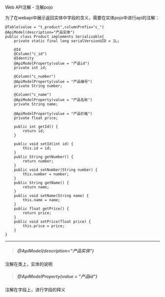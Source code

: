 Web API注解 - 注解pojo

为了在webapi中展示返回实体中字段的含义，需要在实体pojo中进行api的注解：

```
@Table(value = "t_product",columnPrefix="c_")
@ApiModel(description="产品实体")
public class Product implements Serializable{
    private static final long serialVersionUID = 1L;

    @Id
    @Column("c_id")
    @Identity
    @ApiModelProperty(value = "产品id")
    private int id;

    @Column("c_number")
    @ApiModelProperty(value = "产品编号")
    private String number;

    @Column("c_name")
    @ApiModelProperty(value = "产品名称")
    private String name;

    @ApiModelProperty(value = "产品价格")
    private float price;

    public int getId() {
        return id;
    }

    public void setId(int id) {
        this.id = id;
    }
    public String getNumber() {
        return number;
    }
    public void setNumber(String number) {
        this.number = number;
    }
    public String getName() {
        return name;
    }
    public void setName(String name) {
        this.name = name;
    }
    public float getPrice() {
        return price;
    }
    public void setPrice(float price) {
        this.price = price;
    }
}
```

---

> ##### @ApiModel\(description="产品实体"\)

注解在类上，实体的说明

> ##### @ApiModelProperty\(value = "产品id"\)

注解在字段上，进行字段的释义

